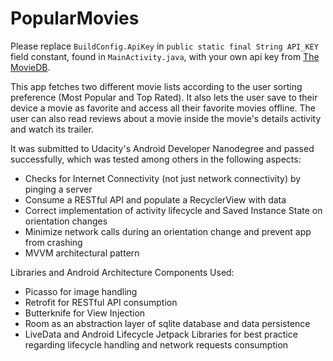 # PopularMovies

Please replace ```BuildConfig.ApiKey``` in ```public static final String API_KEY``` field constant,
found in ```MainActivity.java```, with your own api key from [The MovieDB](https://www.themoviedb.org).

This app fetches two different movie lists according to the user sorting preference (Most Popular and Top Rated). It also lets
the user save to their device a movie as favorite and access all their favorite movies offline. The user can also read reviews
about a movie inside the movie's details activity and watch its trailer.

It was submitted to Udacity's Android Developer Nanodegree and passed successfully, which was tested among others in the
following aspects:

- Checks for Internet Connectivity (not just network connectivity) by pinging a server
- Consume a RESTful API and populate a RecyclerView with data
- Correct implementation of activity lifecycle and Saved Instance State on orientation changes
- Minimize network calls during an orientation change and prevent app from crashing
- MVVM architectural pattern

Libraries and Android Architecture Components Used: 
- Picasso for image handling
- Retrofit for RESTful API consumption
- Butterknife for View Injection
- Room as an abstraction layer of sqlite database and data persistence
- LiveData and Android Lifecycle Jetpack Libraries for best practice regarding
lifecycle handling and network requests consumption
